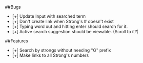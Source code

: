 ##Bugs
- [+] Update Input with searched term
- [+] Don't create link when Strong's # doesn't exist
- [+] Typing word out and hitting enter should search for it.
- [+] Active search suggestion should be viewable. (Scroll to it?)


##Features
- [+] Search by strongs without needing "G" prefix
- [+] Make links to all Strong's numbers

